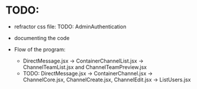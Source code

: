 # TODO:
- refractor css file: TODO:  AdminAuthentication


- documenting the code

- Flow of the program:
    - DirectMessage.jsx -> ContainerChannelList.jsx -> ChannelTeamList.jsx and ChannelTeamPreview.jsx
    - TODO: DirectMessage.jsx -> ContainerChannel.jsx -> ChannelCore.jsx, ChannelCreate.jsx, ChannelEdit.jsx -> ListUsers.jsx